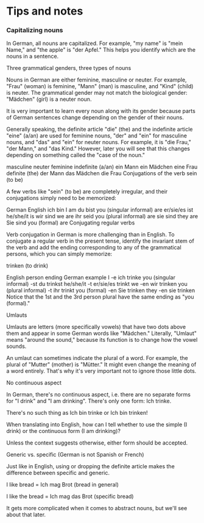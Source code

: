 # Tips and notes

### Capitalizing nouns

In German, all nouns are capitalized. For example, "my name" is "mein Name," and "the apple" is "der Apfel." This helps you identify which are the nouns in a sentence.

Three grammatical genders, three types of nouns

Nouns in German are either feminine, masculine or neuter. For example, "Frau" (woman) is feminine, "Mann" (man) is masculine, and "Kind" (child) is neuter. The grammatical gender may not match the biological gender: "Mädchen" (girl) is a neuter noun.

It is very important to learn every noun along with its gender because parts of German sentences change depending on the gender of their nouns.

Generally speaking, the definite article "die" (the) and the indefinite article "eine" (a/an) are used for feminine nouns, "der" and "ein" for masculine nouns, and "das" and "ein" for neuter nouns. For example, it is "die Frau," "der Mann," and "das Kind." However, later you will see that this changes depending on something called the "case of the noun."

masculine	neuter	feminine
indefinite (a/an)	ein Mann	ein Mädchen	eine Frau
definite (the)	der Mann	das Mädchen	die Frau
Conjugations of the verb sein (to be)

A few verbs like "sein" (to be) are completely irregular, and their conjugations simply need to be memorized:

German	English
ich bin	I am
du bist	you (singular informal) are
er/sie/es ist	he/she/it is
wir sind	we are
ihr seid	you (plural informal) are
sie sind	they are
Sie sind	you (formal) are
Conjugating regular verbs

Verb conjugation in German is more challenging than in English. To conjugate a regular verb in the present tense, identify the invariant stem of the verb and add the ending corresponding to any of the grammatical persons, which you can simply memorize:

trinken (to drink)

English person	ending	German example
I	-e	ich trinke
you (singular informal)	-st	du trinkst
he/she/it	-t	er/sie/es trinkt
we	-en	wir trinken
you (plural informal)	-t	ihr trinkt
you (formal)	-en	Sie trinken
they	-en	sie trinken
Notice that the 1st and the 3rd person plural have the same ending as "you (formal)."

Umlauts

Umlauts are letters (more specifically vowels) that have two dots above them and appear in some German words like "Mädchen." Literally, "Umlaut" means "around the sound," because its function is to change how the vowel sounds.

An umlaut can sometimes indicate the plural of a word. For example, the plural of "Mutter" (mother) is "Mütter." It might even change the meaning of a word entirely. That's why it's very important not to ignore those little dots.

No continuous aspect

In German, there's no continuous aspect, i.e. there are no separate forms for "I drink" and "I am drinking". There's only one form: Ich trinke.

There's no such thing as Ich bin trinke or Ich bin trinken!

When translating into English, how can I tell whether to use the simple (I drink) or the continuous form (I am drinking)?

Unless the context suggests otherwise, either form should be accepted.

Generic vs. specific (German is not Spanish or French)

Just like in English, using or dropping the definite article makes the difference between specific and generic.

I like bread = Ich mag Brot (bread in general)

I like the bread = Ich mag das Brot (specific bread)

It gets more complicated when it comes to abstract nouns, but we'll see about that later.
